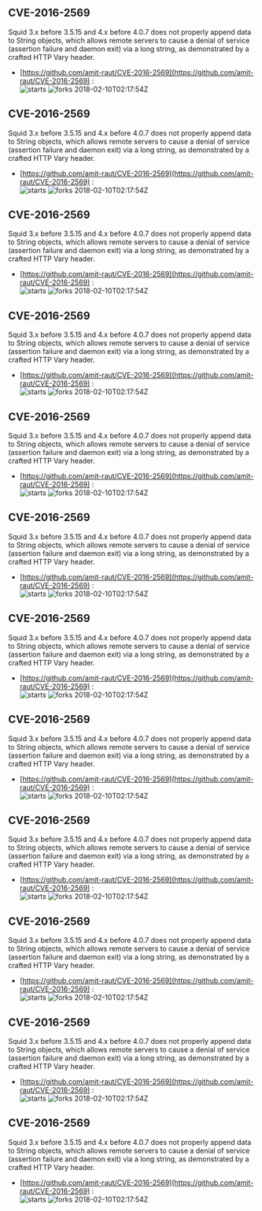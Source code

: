 ## CVE-2016-2569
 Squid 3.x before 3.5.15 and 4.x before 4.0.7 does not properly append data to String objects, which allows remote servers to cause a denial of service (assertion failure and daemon exit) via a long string, as demonstrated by a crafted HTTP Vary header.

- [https://github.com/amit-raut/CVE-2016-2569](https://github.com/amit-raut/CVE-2016-2569) :  
![starts](https://img.shields.io/github/stars/amit-raut/CVE-2016-2569.svg) 
![forks](https://img.shields.io/github/forks/amit-raut/CVE-2016-2569.svg) 
2018-02-10T02:17:54Z

## CVE-2016-2569
 Squid 3.x before 3.5.15 and 4.x before 4.0.7 does not properly append data to String objects, which allows remote servers to cause a denial of service (assertion failure and daemon exit) via a long string, as demonstrated by a crafted HTTP Vary header.

- [https://github.com/amit-raut/CVE-2016-2569](https://github.com/amit-raut/CVE-2016-2569) :  
![starts](https://img.shields.io/github/stars/amit-raut/CVE-2016-2569.svg) 
![forks](https://img.shields.io/github/forks/amit-raut/CVE-2016-2569.svg) 
2018-02-10T02:17:54Z

## CVE-2016-2569
 Squid 3.x before 3.5.15 and 4.x before 4.0.7 does not properly append data to String objects, which allows remote servers to cause a denial of service (assertion failure and daemon exit) via a long string, as demonstrated by a crafted HTTP Vary header.

- [https://github.com/amit-raut/CVE-2016-2569](https://github.com/amit-raut/CVE-2016-2569) :  
![starts](https://img.shields.io/github/stars/amit-raut/CVE-2016-2569.svg) 
![forks](https://img.shields.io/github/forks/amit-raut/CVE-2016-2569.svg) 
2018-02-10T02:17:54Z

## CVE-2016-2569
 Squid 3.x before 3.5.15 and 4.x before 4.0.7 does not properly append data to String objects, which allows remote servers to cause a denial of service (assertion failure and daemon exit) via a long string, as demonstrated by a crafted HTTP Vary header.

- [https://github.com/amit-raut/CVE-2016-2569](https://github.com/amit-raut/CVE-2016-2569) :  
![starts](https://img.shields.io/github/stars/amit-raut/CVE-2016-2569.svg) 
![forks](https://img.shields.io/github/forks/amit-raut/CVE-2016-2569.svg) 
2018-02-10T02:17:54Z

## CVE-2016-2569
 Squid 3.x before 3.5.15 and 4.x before 4.0.7 does not properly append data to String objects, which allows remote servers to cause a denial of service (assertion failure and daemon exit) via a long string, as demonstrated by a crafted HTTP Vary header.

- [https://github.com/amit-raut/CVE-2016-2569](https://github.com/amit-raut/CVE-2016-2569) :  
![starts](https://img.shields.io/github/stars/amit-raut/CVE-2016-2569.svg) 
![forks](https://img.shields.io/github/forks/amit-raut/CVE-2016-2569.svg) 
2018-02-10T02:17:54Z

## CVE-2016-2569
 Squid 3.x before 3.5.15 and 4.x before 4.0.7 does not properly append data to String objects, which allows remote servers to cause a denial of service (assertion failure and daemon exit) via a long string, as demonstrated by a crafted HTTP Vary header.

- [https://github.com/amit-raut/CVE-2016-2569](https://github.com/amit-raut/CVE-2016-2569) :  
![starts](https://img.shields.io/github/stars/amit-raut/CVE-2016-2569.svg) 
![forks](https://img.shields.io/github/forks/amit-raut/CVE-2016-2569.svg) 
2018-02-10T02:17:54Z

## CVE-2016-2569
 Squid 3.x before 3.5.15 and 4.x before 4.0.7 does not properly append data to String objects, which allows remote servers to cause a denial of service (assertion failure and daemon exit) via a long string, as demonstrated by a crafted HTTP Vary header.

- [https://github.com/amit-raut/CVE-2016-2569](https://github.com/amit-raut/CVE-2016-2569) :  
![starts](https://img.shields.io/github/stars/amit-raut/CVE-2016-2569.svg) 
![forks](https://img.shields.io/github/forks/amit-raut/CVE-2016-2569.svg) 
2018-02-10T02:17:54Z

## CVE-2016-2569
 Squid 3.x before 3.5.15 and 4.x before 4.0.7 does not properly append data to String objects, which allows remote servers to cause a denial of service (assertion failure and daemon exit) via a long string, as demonstrated by a crafted HTTP Vary header.

- [https://github.com/amit-raut/CVE-2016-2569](https://github.com/amit-raut/CVE-2016-2569) :  
![starts](https://img.shields.io/github/stars/amit-raut/CVE-2016-2569.svg) 
![forks](https://img.shields.io/github/forks/amit-raut/CVE-2016-2569.svg) 
2018-02-10T02:17:54Z

## CVE-2016-2569
 Squid 3.x before 3.5.15 and 4.x before 4.0.7 does not properly append data to String objects, which allows remote servers to cause a denial of service (assertion failure and daemon exit) via a long string, as demonstrated by a crafted HTTP Vary header.

- [https://github.com/amit-raut/CVE-2016-2569](https://github.com/amit-raut/CVE-2016-2569) :  
![starts](https://img.shields.io/github/stars/amit-raut/CVE-2016-2569.svg) 
![forks](https://img.shields.io/github/forks/amit-raut/CVE-2016-2569.svg) 
2018-02-10T02:17:54Z

## CVE-2016-2569
 Squid 3.x before 3.5.15 and 4.x before 4.0.7 does not properly append data to String objects, which allows remote servers to cause a denial of service (assertion failure and daemon exit) via a long string, as demonstrated by a crafted HTTP Vary header.

- [https://github.com/amit-raut/CVE-2016-2569](https://github.com/amit-raut/CVE-2016-2569) :  
![starts](https://img.shields.io/github/stars/amit-raut/CVE-2016-2569.svg) 
![forks](https://img.shields.io/github/forks/amit-raut/CVE-2016-2569.svg) 
2018-02-10T02:17:54Z

## CVE-2016-2569
 Squid 3.x before 3.5.15 and 4.x before 4.0.7 does not properly append data to String objects, which allows remote servers to cause a denial of service (assertion failure and daemon exit) via a long string, as demonstrated by a crafted HTTP Vary header.

- [https://github.com/amit-raut/CVE-2016-2569](https://github.com/amit-raut/CVE-2016-2569) :  
![starts](https://img.shields.io/github/stars/amit-raut/CVE-2016-2569.svg) 
![forks](https://img.shields.io/github/forks/amit-raut/CVE-2016-2569.svg) 
2018-02-10T02:17:54Z

## CVE-2016-2569
 Squid 3.x before 3.5.15 and 4.x before 4.0.7 does not properly append data to String objects, which allows remote servers to cause a denial of service (assertion failure and daemon exit) via a long string, as demonstrated by a crafted HTTP Vary header.

- [https://github.com/amit-raut/CVE-2016-2569](https://github.com/amit-raut/CVE-2016-2569) :  
![starts](https://img.shields.io/github/stars/amit-raut/CVE-2016-2569.svg) 
![forks](https://img.shields.io/github/forks/amit-raut/CVE-2016-2569.svg) 
2018-02-10T02:17:54Z

